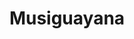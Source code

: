 ---
title: "Musiguayana"
url: /ciudad-guayana-puerto-ordaz/musiguayana/
shop: instrumento musical
---